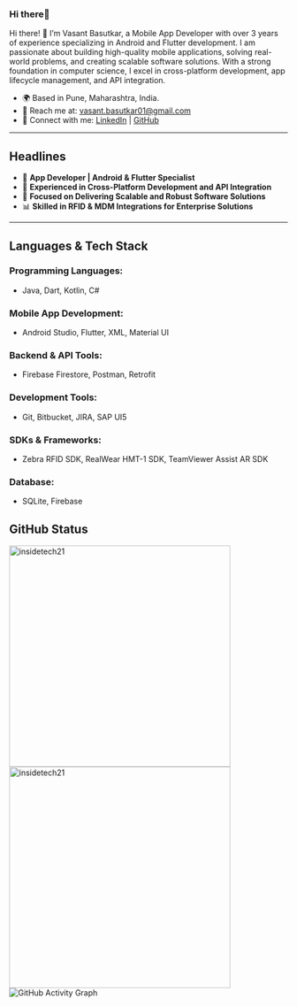 ### Hi there👋

Hi there! 👋 I’m Vasant Basutkar, a Mobile App Developer with over 3 years of experience specializing in Android and Flutter development. I am passionate about building high-quality mobile applications, solving real-world problems, and creating scalable software solutions. With a strong foundation in computer science, I excel in cross-platform development, app lifecycle management, and API integration.

- 🌍 Based in Pune, Maharashtra, India.  
- 📧 Reach me at: [vasant.basutkar01@gmail.com](mailto:vasant.basutkar01@gmail.com)  
- 🔗 Connect with me: [LinkedIn](https://www.linkedin.com/in/vasant-basutkar-a0854513b/) | [GitHub](https://github.com/insidetech21)  

---

## **Headlines**

- 📱 **App Developer | Android & Flutter Specialist**  
- 🚀 **Experienced in Cross-Platform Development and API Integration**  
- 🎯 **Focused on Delivering Scalable and Robust Software Solutions**  
- 📊 **Skilled in RFID & MDM Integrations for Enterprise Solutions**  

---

## **Languages & Tech Stack**

### **Programming Languages:**  
- Java, Dart, Kotlin, C#

### **Mobile App Development:**  
- Android Studio, Flutter, XML, Material UI

### **Backend & API Tools:**  
- Firebase Firestore, Postman, Retrofit

### **Development Tools:**  
- Git, Bitbucket, JIRA, SAP UI5

### **SDKs & Frameworks:**  
- Zebra RFID SDK, RealWear HMT-1 SDK, TeamViewer Assist AR SDK

### **Database:**  
- SQLite, Firebase




## GitHub Status
<p><img align="center" src="https://github-readme-stats.vercel.app/api?username=insidetech21&show_icons=true&locale=en&theme=dracula" alt="insidetech21"  style="width:400px;" />
<img align="left" src="https://github-readme-stats.vercel.app/api/top-langs?username=insidetech21&show_icons=true&locale=en&layout=compact&theme=dracula" alt="insidetech21" style="width:400px;" /></p>   

<p><img src="https://github-readme-activity-graph.vercel.app/graph?username=insidetech21&theme=tokyo-night" alt="GitHub Activity Graph" /></p>





